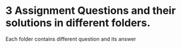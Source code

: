 # 3 Assignment Questions and their solutions in different folders.
Each folder contains different question and its answer 
